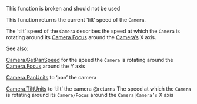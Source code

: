 This function is broken and should not be used

This function returns the current ‘tilt’ speed of the `Camera`.

The 'tilt’ speed of the `Camera` describes the speed at which the `Camera` is rotating around its [Camera.Focus](https://developer.roblox.com/api-reference/property/Camera/Focus) around the [Camera’s](https://developer.roblox.com/api-reference/class/Camera) X axis.

See also:

[Camera.GetPanSpeed](https://developer.roblox.com/api-reference/function/Camera/GetPanSpeed) for the speed the `Camera` is rotating around the [Camera.Focus](https://developer.roblox.com/api-reference/property/Camera/Focus) around the Y axis

[Camera.PanUnits](https://developer.roblox.com/api-reference/function/Camera/PanUnits) to ‘pan’ the camera

[Camera.TiltUnits](https://developer.roblox.com/api-reference/function/Camera/TiltUnits) to ‘tilt’ the camera
@returns The speed at which the `Camera` is rotating around its `Camera/Focus` around the `Camera|Camera’s` X axis